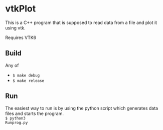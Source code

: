 # vtkPlot
This is a C++ program that is supposed to read data from a file and plot it using vtk.

Requires VTK6

## Build
Any of
+ <code>$ make debug</code>
+ <code>$ make release</code>

## Run
The easiest way to run is by using the python script which generates data files and starts the program.<br>
<code>$ python3 Runprog.py</code>
